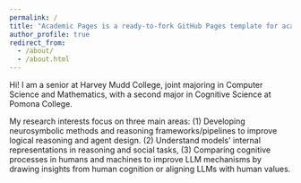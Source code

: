 ```yaml
---
permalink: /
title: "Academic Pages is a ready-to-fork GitHub Pages template for academic personal websites"
author_profile: true
redirect_from: 
  - /about/
  - /about.html
---
```


Hi! I am a senior at Harvey Mudd College, joint majoring in Computer Science and Mathematics, with a second major in Cognitive Science at Pomona College.

My research interests focus on three main areas:
(1) Developing neurosymbolic methods and reasoning frameworks/pipelines to improve logical reasoning and agent design.
(2) Understand models' internal representations in reasoning and social tasks,
(3) Comparing cognitive processes in humans and machines to improve LLM mechanisms by drawing insights from human cognition or aligning LLMs with human values.